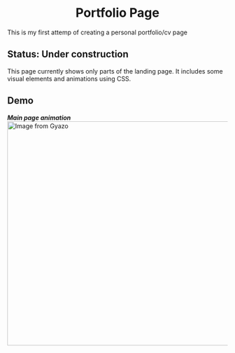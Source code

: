 <h1 align='center'> Portfolio Page </h1>
This is my first attemp of creating a personal portfolio/cv page

## Status: Under construction
This page currently shows only parts of the landing page. It includes some visual elements and animations using CSS.

## Demo 
***Main page animation***<br />
<a href="https://gyazo.com/abec9fcc48a47986f5bd749161a90b5f"><img src="https://i.gyazo.com/abec9fcc48a47986f5bd749161a90b5f.gif" alt="Image from Gyazo" width="512"/></a>
